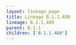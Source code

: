 ```yaml
---
layout: lineage_page
title: Lineage B.1.1.480
lineage: B.1.1.480
parent: B.1.1
children: ['B.1.1.480']
---
```

